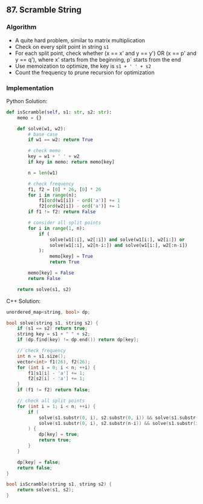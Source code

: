 ## 87. Scramble String
### Algorithm
- A quite hard problem, similar to matrix multiplication
- Check on every split point in string `s1`
- For each split point, check whether (x == x' and y == y') OR (x == p' and y == q'), where x' starts from the beginning, p` starts from the end
- Use memoization to optimize, the key is `s1 + ' ' + s2`
- Count the frequency to prune recursion for optimization 
### Implementation
Python Solution:
```python
def isScramble(self, s1: str, s2: str):
    memo = {}

    def solve(w1, w2):
        # base case
        if w1 == w2: return True

        # check memo
        key = w1 + ' ' + w2
        if key in memo: return memo[key]

        n = len(w1)

        # check frequency
        f1, f2 = [0] * 26, [0] * 26
        for i in range(n):
            f1[ord(w1[i]) - ord('a')] += 1
            f2[ord(w2[i]) - ord('a')] += 1
        if f1 != f2: return False

        # consider all split points
        for i in range(1, n):
            if (
                solve(w1[:i], w2[:i]) and solve(w1[i:], w2[i:]) or
                solve(w1[:i], w2[n-i:]) and solve(w1[i:], w2[:n-i])
            ):
                memo[key] = True
                return True

        memo[key] = False
        return False

    return solve(s1, s2)
```
C++ Solution:
```cpp
unordered_map<string, bool> dp;

bool solve(string s1, string s2) {
    if (s1 == s2) return true;
    string key = s1 + " " + s2;
    if (dp.find(key) != dp.end()) return dp[key];

    // check frequency
    int n = s1.size();
    vector<int> f1(26), f2(26);
    for (int i = 0; i < n; ++i) {
        f1[s1[i] - 'a'] += 1;
        f2[s2[i] - 'a'] += 1;
    }
    if (f1 != f2) return false;

    // check all split points
    for (int i = 1; i < n; ++i) {
        if (
            solve(s1.substr(0, i), s2.substr(0, i)) && solve(s1.substr(i), s2.substr(i)) ||
            solve(s1.substr(0, i), s2.substr(n-i)) && solve(s1.substr(i), s2.substr(0, n-i))
        ) {
            dp[key] = true;
            return true;
        } 
    }

    dp[key] = false;
    return false;
}

bool isScramble(string s1, string s2) {
    return solve(s1, s2);
}
```
